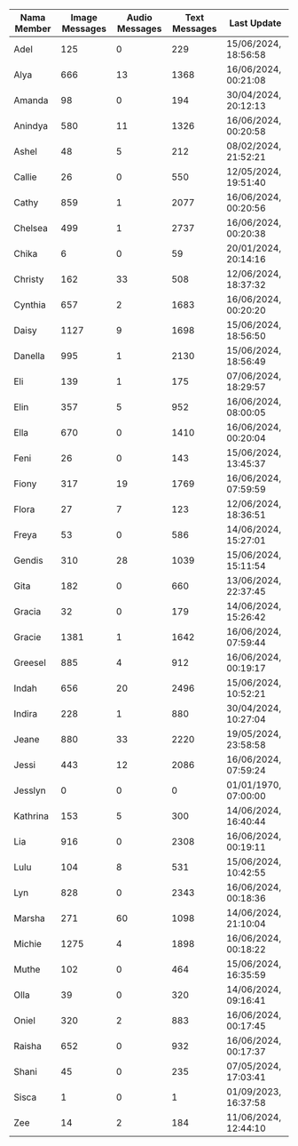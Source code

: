 | Nama Member | Image Messages | Audio Messages | Text Messages | Last Update |
| ------ | -------------- | -------------- | ------------- | ------------ |
| Adel | 125 | 0 | 229 | 15/06/2024, 18:56:58 |
| Alya | 666 | 13 | 1368 | 16/06/2024, 00:21:08 |
| Amanda | 98 | 0 | 194 | 30/04/2024, 20:12:13 |
| Anindya | 580 | 11 | 1326 | 16/06/2024, 00:20:58 |
| Ashel | 48 | 5 | 212 | 08/02/2024, 21:52:21 |
| Callie | 26 | 0 | 550 | 12/05/2024, 19:51:40 |
| Cathy | 859 | 1 | 2077 | 16/06/2024, 00:20:56 |
| Chelsea | 499 | 1 | 2737 | 16/06/2024, 00:20:38 |
| Chika | 6 | 0 | 59 | 20/01/2024, 20:14:16 |
| Christy | 162 | 33 | 508 | 12/06/2024, 18:37:32 |
| Cynthia | 657 | 2 | 1683 | 16/06/2024, 00:20:20 |
| Daisy | 1127 | 9 | 1698 | 15/06/2024, 18:56:50 |
| Danella | 995 | 1 | 2130 | 15/06/2024, 18:56:49 |
| Eli | 139 | 1 | 175 | 07/06/2024, 18:29:57 |
| Elin | 357 | 5 | 952 | 16/06/2024, 08:00:05 |
| Ella | 670 | 0 | 1410 | 16/06/2024, 00:20:04 |
| Feni | 26 | 0 | 143 | 15/06/2024, 13:45:37 |
| Fiony | 317 | 19 | 1769 | 16/06/2024, 07:59:59 |
| Flora | 27 | 7 | 123 | 12/06/2024, 18:36:51 |
| Freya | 53 | 0 | 586 | 14/06/2024, 15:27:01 |
| Gendis | 310 | 28 | 1039 | 15/06/2024, 15:11:54 |
| Gita | 182 | 0 | 660 | 13/06/2024, 22:37:45 |
| Gracia | 32 | 0 | 179 | 14/06/2024, 15:26:42 |
| Gracie | 1381 | 1 | 1642 | 16/06/2024, 07:59:44 |
| Greesel | 885 | 4 | 912 | 16/06/2024, 00:19:17 |
| Indah | 656 | 20 | 2496 | 15/06/2024, 10:52:21 |
| Indira | 228 | 1 | 880 | 30/04/2024, 10:27:04 |
| Jeane | 880 | 33 | 2220 | 19/05/2024, 23:58:58 |
| Jessi | 443 | 12 | 2086 | 16/06/2024, 07:59:24 |
| Jesslyn | 0 | 0 | 0 | 01/01/1970, 07:00:00 |
| Kathrina | 153 | 5 | 300 | 14/06/2024, 16:40:44 |
| Lia | 916 | 0 | 2308 | 16/06/2024, 00:19:11 |
| Lulu | 104 | 8 | 531 | 15/06/2024, 10:42:55 |
| Lyn | 828 | 0 | 2343 | 16/06/2024, 00:18:36 |
| Marsha | 271 | 60 | 1098 | 14/06/2024, 21:10:04 |
| Michie | 1275 | 4 | 1898 | 16/06/2024, 00:18:22 |
| Muthe | 102 | 0 | 464 | 15/06/2024, 16:35:59 |
| Olla | 39 | 0 | 320 | 14/06/2024, 09:16:41 |
| Oniel | 320 | 2 | 883 | 16/06/2024, 00:17:45 |
| Raisha | 652 | 0 | 932 | 16/06/2024, 00:17:37 |
| Shani | 45 | 0 | 235 | 07/05/2024, 17:03:41 |
| Sisca | 1 | 0 | 1 | 01/09/2023, 16:37:58 |
| Zee | 14 | 2 | 184 | 11/06/2024, 12:44:10 |
